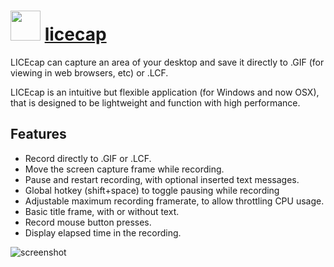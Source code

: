 # <img src="https://cdn.rawgit.com/majkinetor/chocolatey/master/licecap/icon.png" width="48" height="48"/> [licecap](https://chocolatey.org/packages/licecap)

LICEcap can capture an area of your desktop and save it directly to .GIF (for viewing in web browsers, etc) or .LCF.

LICEcap is an intuitive but flexible application (for Windows and now OSX), that is designed to be lightweight and function with high performance.

## Features

- Record directly to .GIF or .LCF.
- Move the screen capture frame while recording.
- Pause and restart recording, with optional inserted text messages.
- Global hotkey (shift+space) to toggle pausing while recording
- Adjustable maximum recording framerate, to allow throttling CPU usage.
- Basic title frame, with or without text.
- Record mouse button presses.
- Display elapsed time in the recording.


![screenshot](https://cdn.rawgit.com/majkinetor/chocolatey/master/licecap/screenshot.gif)

